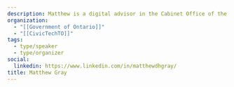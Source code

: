 ```yaml
---
description: Matthew is a digital advisor in the Cabinet Office of the Government of Ontario, where he offers advice and guidance on the Province's web strategy.
organization:
  - "[[Government of Ontario]]"
  - "[[CivicTechTO]]"
tags:
  - type/speaker
  - type/organizer
social:
  linkedin: https://www.linkedin.com/in/matthewdhgray/
title: Matthew Gray
---
```


